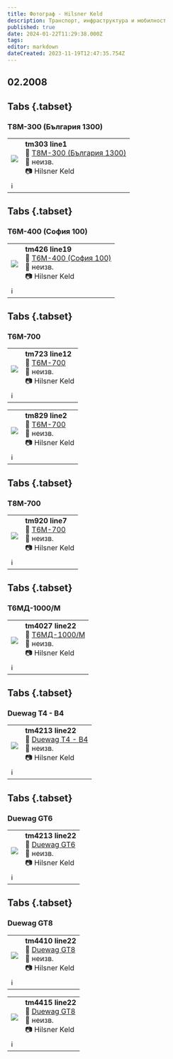 ```yaml
---
title: Фотограф - Hilsner Keld
description: Транспорт, инфраструктура и мобилност
published: true
date: 2024-01-22T11:29:38.000Z
tags: 
editor: markdown
dateCreated: 2023-11-19T12:47:35.754Z
---
```


## 02.2008

## Tabs {.tabset}
### Т8М-300 (България 1300)


  <!--следващ пост--> 
<div class="table-responsive"><table style="width:100%"><tr>
<td><img src="http://46.10.181.183:1518/trinmo/gallery/hilsner-keld/tm303%20line1%20roadsign.jpg"></td>
<td><b>tm303 line1</b><br> 🚋 <a href="/bg/public-transport/fleet-list/1979-T8M-301"> Т8М-300 (България 1300)
</a><br>📌 неизв. <br> 📷 Hilsner Keld<br></td></tr>
  <td colspan=2 >ℹ️ </td></table></div>
  
## Tabs {.tabset}
### Т6М-400 (София 100)


<!--следващ пост--> 
<div class="table-responsive"><table style="width:100%"><tr>
<td><img src="http://46.10.181.183:1518/trinmo/gallery/hilsner-keld/tm426%20line19.jpg"></td>
<td><b>tm426 line19</b><br> 🚋 <a href="/bg/public-transport/fleet-list/1979-T6M-400"> Т6М-400 (София 100)
</a><br>📌 неизв. <br> 📷 Hilsner Keld<br></td></tr>
  <td colspan=2 >ℹ️ </td></table></div>
  
## Tabs {.tabset}
### Т6М-700


<!--следващ пост--> 
<div class="table-responsive"><table style="width:100%"><tr>
<td><img src="http://46.10.181.183:1518/trinmo/gallery/hilsner-keld/tm723%20line12.jpg"></td>
<td><b>tm723 line12</b><br> 🚋 <a href="/bg/public-transport/fleet-list/1985-T6M-700">Т6М-700
</a><br>📌 неизв. <br> 📷 Hilsner Keld<br></td></tr>
  <td colspan=2 >ℹ️ </td></table></div>
  
<!--следващ пост--> 
<div class="table-responsive"><table style="width:100%"><tr>
<td><img src="http://46.10.181.183:1518/trinmo/gallery/hilsner-keld/tm829%20line2.jpg"></td>
<td><b>tm829 line2</b><br> 🚋 <a href="/bg/public-transport/fleet-list/1985-T6M-700">Т6М-700
</a><br>📌 неизв. <br> 📷 Hilsner Keld<br></td></tr>
  <td colspan=2 >ℹ️ </td></table></div>
  
   
## Tabs {.tabset}
### Т8М-700
<!--следващ пост--> 
<div class="table-responsive"><table style="width:100%"><tr>
<td><img src="http://46.10.181.183:1518/trinmo/gallery/hilsner-keld/tm920%20line7.jpg"></td>
<td><b>tm920 line7</b><br> 🚋 <a href="/bg/public-transport/fleet-list/1990-T8M-700">Т6М-700
</a><br>📌 неизв. <br> 📷 Hilsner Keld<br></td></tr>
  <td colspan=2 >ℹ️ </td></table></div>
  
 
## Tabs {.tabset}
### Т6МД-1000/М
<!--следващ пост--> 
<div class="table-responsive"><table style="width:100%"><tr>
<td><img src="http://46.10.181.183:1518/trinmo/gallery/hilsner-keld/tm4027%20line22.jpg"></td>
<td><b>tm4027 line22</b><br> 🚋 <a href="/bg/public-transport/fleet-list/1987-T6MD-1000">Т6МД-1000/М
</a><br>📌 неизв. <br> 📷 Hilsner Keld<br></td></tr>
  <td colspan=2 >ℹ️ </td></table></div>
  
## Tabs {.tabset}
### Duewag T4 - B4
<!--следващ пост--> 
<div class="table-responsive"><table style="width:100%"><tr>
<td><img src="http://46.10.181.183:1518/trinmo/gallery/hilsner-keld/tm4213%20line22.jpg"></td>
<td><b>tm4213 line22</b><br> 🚋 <a href="/bg/public-transport/fleet-list/1957-Duewag-T4-B4">Duewag T4 - B4
</a><br>📌 неизв. <br> 📷 Hilsner Keld<br></td></tr>
  <td colspan=2 >ℹ️ </td></table></div>
  
   
## Tabs {.tabset}
### Duewag GT6
<!--следващ пост--> 
<div class="table-responsive"><table style="width:100%"><tr>
<td><img src="http://46.10.181.183:1518/trinmo/gallery/hilsner-keld/tm4232%20line22.jpg"></td>
<td><b>tm4213 line22</b><br> 🚋 <a href="/bg/public-transport/fleet-list/1959-Duewag-GT6">Duewag GT6
</a><br>📌 неизв. <br> 📷 Hilsner Keld<br></td></tr>
  <td colspan=2 >ℹ️ </td></table></div>
  
    
## Tabs {.tabset}
### Duewag GT8
<!--следващ пост--> 
<div class="table-responsive"><table style="width:100%"><tr>
<td><img src="http://46.10.181.183:1518/trinmo/gallery/hilsner-keld/tm4410%20line22.jpg"></td>
<td><b>tm4410 line22</b><br> 🚋 <a href="/bg/public-transport/fleet-list/1960-Duewag-GT8">Duewag GT8
</a><br>📌 неизв. <br> 📷 Hilsner Keld<br></td></tr>
  <td colspan=2 >ℹ️ </td></table></div>
  
<!--следващ пост--> 
<div class="table-responsive"><table style="width:100%"><tr>
<td><img src="http://46.10.181.183:1518/trinmo/gallery/hilsner-keld/tm4415%20line22.jpg"></td>
<td><b>tm4415 line22</b><br> 🚋 <a href="/bg/public-transport/fleet-list/1960-Duewag-GT8">Duewag GT8
</a><br>📌 неизв. <br> 📷 Hilsner Keld<br></td></tr>
  <td colspan=2 >ℹ️ </td></table></div>  



